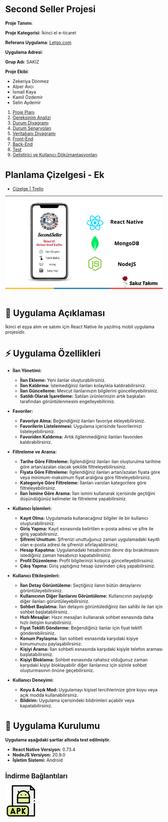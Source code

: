 # Second Seller Projesi

**Proje Tanımı**:

**Proje Kategorisi**: İkinci el e-ticaret

**Referans Uygulama**: [Letgo.com](https://www.letgo.com/)

**Uygulama Adresi**:

**Grup Adı**: SAKIZ

**Proje Ekibi**:

- Zekeriya Dönmez
- Alper Avcı
- İsmail Kaya
- Kamil Özdemir
- Selin Aydemir

1. [Proje Planı](https://www.ibb.co/KD4mMqV)
2. [Gereksinim Analizi](proje_klasorleri/gereksinimler/gereksinim_analizi.md)
3. [Durum Diyagramı](https://ibb.co/1fZL9wd)
4. [Durum Senaryoları](proje_klasorleri/durum_senaryolari/durum_senaryolari.md)
5. [Veritabanı Diyagramı](https://ibb.co/3WHmKD5)
6. [Front-End](proje_klasorleri/frontend/frontend.md)
7. [Back-End](proje_klasorleri/backend.md)
8. [Test](proje_klasorleri/test.md)
9. [Geliştirici ve Kullanıcı Dökümantasyonları](./proje_klasorleri/documentation.md)

# Planlama Çizelgesi - Ek

- [Çizelge | Trello](https://trello.com/invite/b/ENIJ4ZpO/ATTI01f9e93770f2e1de38fa88ae877f596f9C7B51DD/second-seller-project)


---

<div align="center">
  <img src="./proje_klasorleri/tanitim_gorseli.png" alt="SecondSeller Tanıtım Görseli">
</div>

<br/>

# 📜 Uygulama Açıklaması

İkinci el eşya alım ve satımı için React Native ile yazılmış mobil uygulama projesidir.


# ⚡️ Uygulama Özellikleri

* **İlan Yönetimi:**
    *   **İlan Ekleme:** Yeni ilanlar oluşturabilirsiniz.
    *   **İlan Kaldırma:** İstemediğiniz ilanları kolaylıkla kaldırabilirsiniz.
    *   **İlan Güncelleme:** Mevcut ilanlarınızın bilgilerini güncelleyebilirsiniz.
    *   **Satıldı Olarak İşaretleme:** Satılan ürünlerinizin artık başkaları tarafından görüntülenmesini engelleyebiliriniz.

* **Favoriler:**
    *   **Favoriye Alma:** Beğendiğiniz ilanları favoriye ekleyebilirsiniz.
    *   **Favorilerin Listelenmesi:**
    Uygulama içerisinde favorilerinizi listeleyebilirsiniz.
    *   **Favoriden Kaldırma:** Artık ilgilenmediğiniz ilanları favoriden kaldırabilirsiniz.

* **Filtreleme ve Arama:**
    *   **Tarihe Göre Filtreleme:** İlgilendiğiniz ilanları ilan oluşturulma tarihine göre artan/azalan olacak şekilde filtreleyebilirssiniz.
    *   **Fiyata Göre Filtreleme:** İlgilendiğiniz ilanları artan/azalan fiyata göre veya minimum-maksimum fiyat aralığına göre filtreleyebilirsiniz.
    *   **Kategoriye Göre Filtreleme:** İlanları varolan kategorilere göre filtreleyebilirsiniz.
    *   **İlan İsmine Göre Arama:** İlan ismini kullanarak içerisinde geçtiğini düşündüğünüz kelimeler ile filtreleme yapabilirsiniz.

*   **Kullanıcı İşlemleri:**
    * **Kayıt Olma:** Uygulamada kullanacağınız bilgiler ile bir kullanıcı oluşturabilirsiniz.
    * **Giriş Yapma:** Kayıt esnasında belirtilen e-posta adresi ve şifre ile giriş yapabilirsiniz.
    * **Şifremi Unuttum:** Şifrenizi unuttuğunuz zaman uygulamadaki kayıtlı olan e-posta adresi ile şifrenizi sıfırlayabilirsiniz.
    * **Hesap Kapatma:** Uygulamadaki hesabınızın devre dışı bırakılmasını istediğiniz zaman hesabınızı kapatabilirsiniz.
    * **Profil Düzenleme:** Profil bilgilerinizi kolayca güncelleyebilirssiniz.
    * **Çıkış Yapma:** Giriş yaptığınız hesap üzerinden çıkış yapabilirsiniz.

*   **Kullanıcı Etkileşimleri:**
    * **İlan Detay Görüntüleme:** Seçtiğiniz ilanın bütün detaylarını görüntüleyebilirsiniz.
    * **Kullanıcının Diğer İlanlarını Görüntüleme:** Kullanıcının paylaştığı diğer ilanları görüntüleyebilirsiniz.
    * **Sohbet Başlatma:** İlan detayını görüntülediğiniz ilan sahibi ile ilan için sohbet başlatabilirsiniz.
    * **Hızlı Mesajlar:** Hazır mesajları kullanarak sohbet esnasında daha hızlı iletişim kurabilirsiniz.
    * **Fiyat Teklifi Gönderme:** Beğendiğiniz ilanlar için fiyat teklifi gönderebilirsiniz.
    * **Konum Paylaşma:** İlan sohbeti esnasında karşıdaki kişiye konumunuzu paylaşabilirsiniz.
    * **Kişiyi Arama:** İlan sohbeti esnasında karşıdaki kişiyle telefon araması başlatabilirsiniz.
    * **Kişiyi Bloklama:** Sohbet esnasında rahatsız olduğunuz zaman karşıdaki kişiyi bloklayabilir diğer ilanlarınız için sizinle sohbet oluşturmasının önüne geçebilirsiniz.

*   **Kullanıcı Deneyimi:**
    *   **Koyu & Açık Mod:** Uygulamayı kişisel tercihlerinize göre koyu veya açık modda kullanabilirsiniz.
    *   **Bildirim:** Uygulama içerisindeki bildirimleri açabilir veya kapatabilirsiniz.

# 📱 Uygulama Kurulumu

**Uygulama aşağıdaki şartlar altında test edilmiştir.**

- **React Native Versiyon:** 0.73.4
- **NodeJS Versiyon:** 20.9.0
- **İşletim Sistemi:** Android


## İndirme Bağlantıları

<a href="https://drive.google.com/uc?export=download&id=16q28eDXdNdCLCo645eC_M1kv8F7Q1jDw">
  <img src="./proje_klasorleri/indir.png" alt="Uygulama İndirme Bağlantısı" height="100">
</a>